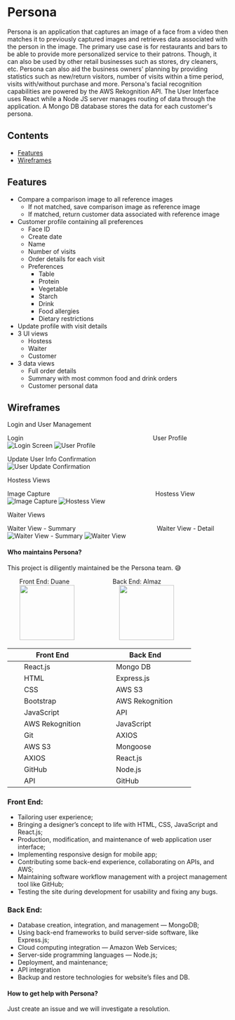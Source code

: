 # Persona
Persona is an application that captures an image of a face from a video then matches it to previously captured images and retrieves data associated with the person in the image. The primary use case is for restaurants and bars to be able to provide more personalized service to their patrons. Though, it can also be used by other retail businesses such as stores, dry cleaners, etc. Persona can also aid the business owners' planning by providing statistics such as new/return visitors, number of visits within a time period, visits with/without purchase and more. Persona's facial recognition capabilities are powered by the AWS Rekognition API. The User Interface uses React while a Node JS server manages routing of data through the application. A Mongo DB database stores the data for each customer's persona.

## Contents
- [Features](#features)
- [Wireframes](#wireframes)

## Features
* Compare a comparison image to all reference images
  * If not matched, save comparison image as reference image
  * If matched, return customer data associated with reference image
* Customer profile containing all preferences
  * Face ID
  * Create date
  * Name
  * Number of visits
  * Order details for each visit
  * Preferences
    * Table
    * Protein
    * Vegetable
    * Starch
    * Drink
    * Food allergies
    * Dietary restrictions
* Update profile with visit details
* 3 UI views
  * Hostess
  * Waiter
  * Customer
* 3 data views
  * Full order details
  * Summary with most common food and drink orders
  * Customer personal data

## Wireframes
Login and User Management

Login &nbsp; &nbsp; &nbsp; &nbsp; &nbsp; &nbsp; &nbsp; &nbsp; &nbsp; &nbsp; &nbsp; &nbsp; &nbsp; &nbsp; &nbsp; &nbsp; &nbsp; &nbsp; &nbsp; &nbsp; &nbsp; &nbsp; &nbsp; &nbsp; &nbsp;
&nbsp; &nbsp; &nbsp; &nbsp; &nbsp; &nbsp; &nbsp; &nbsp; &nbsp; &nbsp; &nbsp; &nbsp; User Profile <br />
![Login Screen](/planning/Login.png)  ![User Profile](/planning/User_Profile.png)

Update User Info Confirmation <br/>
![User Update Confirmation](/planning/User_Update_Confirmation.png)

Hostess Views

Image Capture &nbsp; &nbsp; &nbsp; &nbsp; &nbsp; &nbsp; &nbsp; &nbsp; &nbsp; &nbsp; &nbsp; &nbsp; &nbsp; &nbsp; &nbsp; &nbsp; &nbsp; &nbsp; &nbsp; &nbsp; &nbsp; &nbsp; &nbsp; &nbsp; &nbsp;
&nbsp; &nbsp; &nbsp; &nbsp; &nbsp;  Hostess View <br/>
![Image Capture](/planning/Image_Capture.png)  ![Hostess View](/planning/Hostess_View.png)

Waiter Views

Waiter View - Summary &nbsp; &nbsp; &nbsp; &nbsp; &nbsp; &nbsp; &nbsp; &nbsp; &nbsp; &nbsp; &nbsp; &nbsp; &nbsp; &nbsp; &nbsp; &nbsp; &nbsp; &nbsp; &nbsp; &nbsp; &nbsp; &nbsp; &nbsp;  Waiter View - Detail <br/>
![Waiter View - Summary](/planning/Waiter_View-Summary.png)  ![Waiter View](/planning/Waiter_View-Detail.png)

#### Who maintains Persona?
This project is diligently maintained be the Persona team. :sweat_smile:

&nbsp; &nbsp; &nbsp; &nbsp;Front End: Duane &nbsp; &nbsp; &nbsp; &nbsp; &nbsp; &nbsp; &nbsp; &nbsp; &nbsp; &nbsp; &nbsp; &nbsp;  Back End: Almaz   <br/>
&nbsp; &nbsp; &nbsp; &nbsp;<img src="/planning/Duane.png" width="125"> &nbsp; &nbsp; &nbsp; &nbsp; &nbsp;  &nbsp; &nbsp; &nbsp; &nbsp;  &nbsp; &nbsp; &nbsp; &nbsp;<img src="/planning/Almaz.png" width="125">

|   &nbsp; &nbsp; &nbsp; &nbsp;Front End  &nbsp; &nbsp;  &nbsp; &nbsp;| &nbsp; &nbsp; &nbsp; &nbsp;  Back End &nbsp; &nbsp; &nbsp; &nbsp; |
|-------------|------------|
|  &nbsp; &nbsp; &nbsp; &nbsp;React.js  &nbsp; &nbsp; &nbsp; &nbsp;   |  &nbsp; &nbsp; &nbsp; &nbsp;Mongo DB  &nbsp; &nbsp; &nbsp; &nbsp;  |
|  &nbsp; &nbsp; &nbsp; &nbsp;HTML   &nbsp; &nbsp; &nbsp; &nbsp;      |  &nbsp; &nbsp; &nbsp; &nbsp;Express.js  &nbsp; &nbsp; &nbsp; &nbsp;|
|  &nbsp; &nbsp; &nbsp; &nbsp;CSS   &nbsp; &nbsp; &nbsp; &nbsp;       |  &nbsp; &nbsp; &nbsp; &nbsp;AWS S3      &nbsp; &nbsp; &nbsp; &nbsp;|
|  &nbsp; &nbsp; &nbsp; &nbsp;Bootstrap  &nbsp; &nbsp; &nbsp; &nbsp;  |  &nbsp; &nbsp; &nbsp; &nbsp;AWS Rekognition &nbsp; &nbsp; &nbsp; &nbsp;|
|  &nbsp; &nbsp; &nbsp; &nbsp;JavaScript &nbsp; &nbsp; &nbsp; &nbsp; | &nbsp; &nbsp; &nbsp; &nbsp;API  &nbsp; &nbsp; &nbsp; &nbsp;|
|  &nbsp; &nbsp; &nbsp; &nbsp;AWS Rekognition &nbsp; &nbsp; &nbsp; &nbsp; | &nbsp; &nbsp; &nbsp; &nbsp;JavaScript &nbsp; &nbsp; &nbsp; &nbsp;|
|  &nbsp; &nbsp; &nbsp; &nbsp;Git &nbsp; &nbsp; &nbsp; &nbsp; | &nbsp; &nbsp; &nbsp; &nbsp;AXIOS  &nbsp; &nbsp; &nbsp; &nbsp;|
|  &nbsp; &nbsp; &nbsp; &nbsp;AWS S3  &nbsp; &nbsp; &nbsp; &nbsp;   | &nbsp; &nbsp; &nbsp; &nbsp;Mongoose &nbsp; &nbsp; &nbsp; &nbsp;|
|  &nbsp; &nbsp; &nbsp; &nbsp;AXIOS   &nbsp; &nbsp; &nbsp; &nbsp;   |  &nbsp; &nbsp; &nbsp; &nbsp;React.js  &nbsp; &nbsp; &nbsp; &nbsp;|
|  &nbsp; &nbsp; &nbsp; &nbsp;GitHub   &nbsp; &nbsp; &nbsp; &nbsp;   |  &nbsp; &nbsp; &nbsp; &nbsp;Node.js  &nbsp; &nbsp; &nbsp; &nbsp;|
|  &nbsp; &nbsp; &nbsp; &nbsp;API   &nbsp; &nbsp; &nbsp; &nbsp;   |  &nbsp; &nbsp; &nbsp; &nbsp;GitHub  &nbsp; &nbsp; &nbsp; &nbsp;|


### Front End:

- Tailoring user experience;
- Bringing a designer’s concept to life with HTML, CSS, JavaScript and React.js;
- Production, modification, and maintenance of web application user interface;
- Implementing responsive design for mobile app;
- Contributing some back-end experience, collaborating on APIs, and AWS;
- Maintaining software workflow management with a project management tool like GitHub;
- Testing the site during development for usability and fixing any bugs.

### Back End:

- Database creation, integration, and management — MongoDB;
- Using back-end frameworks to build server-side software, like Express.js;
- Cloud computing integration — Amazon Web Services;
- Server-side programming languages — Node.js;
- Deployment, and maintenance;
- API integration
- Backup and restore technologies for website’s files and DB.

#### How to get help with Persona?
Just create an issue and we will investigate a resolution.
